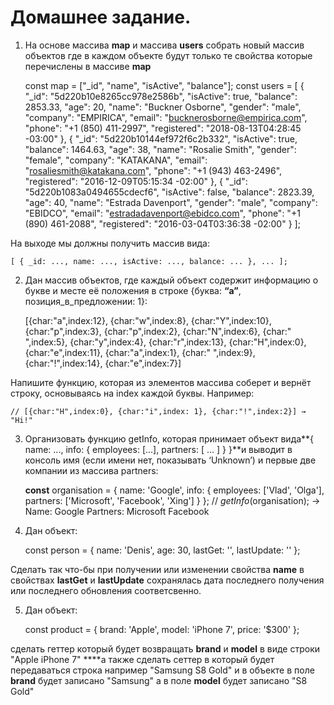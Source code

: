# Домашнее задание.

1. На основе массива **map** и массива **users** собрать новый массив объектов где в каждом объекте будут только те свойства которые перечислены в массиве **map**

    const map = ["_id", "name", "isActive", "balance"];
    const users = [
      {
        "_id": "5d220b10e8265cc978e2586b",
        "isActive": true,
        "balance": 2853.33,
        "age": 20,
        "name": "Buckner Osborne",
        "gender": "male",
        "company": "EMPIRICA",
        "email": "bucknerosborne@empirica.com",
        "phone": "+1 (850) 411-2997",
        "registered": "2018-08-13T04:28:45 -03:00"
      },
      {
        "_id": "5d220b10144ef972f6c2b332",
        "isActive": true,
        "balance": 1464.63,
        "age": 38,
        "name": "Rosalie Smith",
        "gender": "female",
        "company": "KATAKANA",
        "email": "rosaliesmith@katakana.com",
        "phone": "+1 (943) 463-2496",
        "registered": "2016-12-09T05:15:34 -02:00"
      },
      {
        "_id": "5d220b1083a0494655cdecf6",
        "isActive": false,
        "balance": 2823.39,
        "age": 40,
        "name": "Estrada Davenport",
        "gender": "male",
        "company": "EBIDCO",
        "email": "estradadavenport@ebidco.com",
        "phone": "+1 (890) 461-2088",
        "registered": "2016-03-04T03:36:38 -02:00"
      }
    ];

На выходе мы должны получить массив вида: 

    [ { _id: ..., name: ..., isActive: ..., balance: ... }, ... ];

2. Дан массив объектов, где каждый объект содержит информацию о букве и месте её положения в строке {буква: **“a”**, позиция_в_предложении: 1}:

    [{char:"a",index:12}, {char:"w",index:8}, {char:"Y",index:10}, {char:"p",index:3}, {char:"p",index:2},
    {char:"N",index:6}, {char:" ",index:5}, {char:"y",index:4}, {char:"r",index:13}, {char:"H",index:0},
    {char:"e",index:11}, {char:"a",index:1}, {char:" ",index:9}, {char:"!",index:14}, {char:"e",index:7}]

Напишите функцию, которая из элементов массива соберет и вернёт строку, основываясь на index каждой буквы. Например:

    // [{char:"H",index:0}, {char:"i",index: 1}, {char:"!",index:2}] → "Hi!"

3. Организовать функцию getInfo, которая принимает объект вида**{ name: ..., info: { employees: [...], partners: [ … ] } }**и выводит в консоль имя (если имени нет, показывать ‘Unknown’) и первые две компании из массива partners:

    **const** organisation = { 
      name: 'Google', 
      info: { 
        employees: ['Vlad', 'Olga'], 
        partners: ['Microsoft', 'Facebook', 'Xing'] 
    } };
    // *getInfo*(organisation); → Name: Google Partners: Microsoft Facebook

4. Дан объект:

    const person = {
    	name: 'Denis',
    	age: 30,
    	lastGet: '',
    	lastUpdate: ''
    };

Сделать так что-бы при получении или изменении свойства **name** в свойствах **lastGet** и **lastUpdate** сохранялась дата последнего получения или последнего обновления соответсвенно. 

5. Дан объект:

    const product = {
    	brand: 'Apple',
    	model: 'iPhone 7',
    	price: '$300'
    };

сделать геттер который будет возвращать **brand** и **model** в виде строки "Apple iPhone 7" ****а также сделать сеттер в который будет передаваться строка например "Samsung S8 Gold" и в объекте в поле **brand** будет записано "Samsung" а в поле **model** будет записано "S8 Gold"